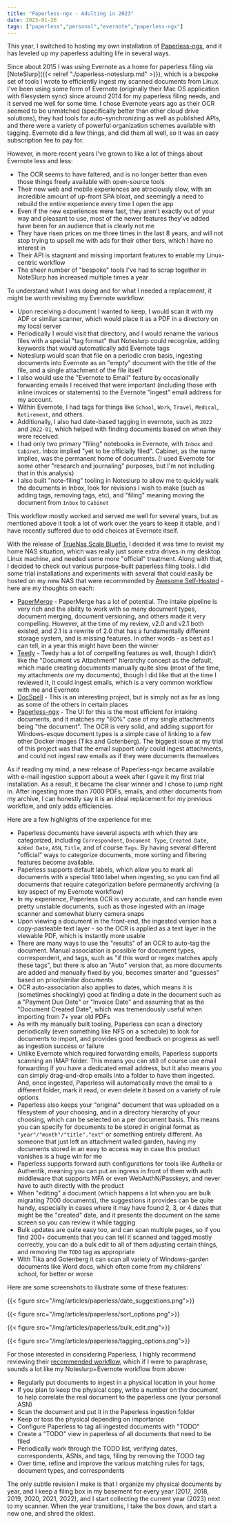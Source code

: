 ```yaml
---
title: "Paperless-ngx - Adulting in 2023"
date: 2023-01-26
tags: ["paperless","personal","evernote","paperless-ngx"]
---
```


This year, I switched to hosting my own installation of [Paperless-ngx](https://docs.paperless-ngx.com/), and it has leveled up my paperless adulting life in several ways.

<!--more-->

Since about 2015 I was using Evernote as a home for paperless filing via [NoteSlurp]({{< relref "./paperless-noteslurp.md" >}}), which is a bespoke set of tools I wrote to efficiently ingest my scanned documents from Linux. I've been using some form of Evernote (originally their Mac OS application with filesystem sync) since around 2014 for my paperless filing needs, and it served me well for some time. I chose Evernote years ago as their OCR seemed to be unmatched (specifically better than other cloud drive solutions), they had tools for auto-synchronizing as well as published APIs, and there were a variety of powerful organization schemes available with tagging. Evernote did a few things, and did them all well, so it was an easy subscription fee to pay for.

However, in more recent years I've grown to like a lot of things about Evernote less and less:

* The OCR seems to have faltered, and is no longer better than even those things freely available with open-source tools
* Their new web and mobile experiences are atrociously slow, with an incredible amount of up-front SPA bloat, and seemingly a need to rebuild the entire experience every time I open the app
* Even if the new experiences were fast, they aren't exactly out of your way and pleasant to use, most of the newer features they've added have been for an audience that is clearly not me
* They have risen prices on me three times in the last 8 years, and will not stop trying to upsell me with ads for their other tiers, which I have no interest in
* Their API is stagnant and missing important features to enable my Linux-centric workflow
* The sheer number of "bespoke" tools I've had to scrap together in NoteSlurp has increased multiple times a year

To understand what I was doing and for what I needed a replacement, it might be worth revisiting my Evernote workflow:

* Upon receiving a document I wanted to keep, I would scan it with my ADF or similar scanner, which would place it as a PDF in a directory on my local server
* Periodically I would visit that directory, and I would rename the various files with a special "tag format" that Noteslurp could recognize, adding keywords that would automatically add Evernote tags
* Noteslurp would scan that file on a periodic cron basis, ingesting documents into Evernote as an "empty" document with the title of the file, and a single attachment of the file itself
* I also would use the "Evernote to Email" feature by occasionally forwarding emails I received that were important (including those with inline invoices or statements) to the Evernote "ingest" email address for my account.
* Within Evernote, I had tags for things like `School`, `Work`, `Travel`, `Medical`, `Retirement`, and others.
* Additionally, I also had date-based tagging in evernote, such as `2022` and `2022-01`, which helped with finding documents based on when they were received.
* I had only two primary "filing" notebooks in Evernote, with `Inbox` and `Cabinet`. Inbox implied "yet to be officially filed". Cabinet, as the name implies, was the permanent home of documents. (I used Evernote for some other "research and journaling" purposes, but I'm not including that in this analysis)
* I also built "note-filing" tooling in Noteslurp to allow me to quickly walk the documents in Inbox, look for revisions I wish to make (such as adding tags, removing tags, etc), and "filing" meaning moving the document from `Inbox` to `Cabinet`

This workflow mostly worked and served me well for several years, but as mentioned above it took a lot of work over the years to keep it stable, and I have recently suffered due to odd choices at Evernote itself.

With the release of [TrueNas Scale Bluefin](https://www.truenas.com/docs/scale/scale22.12/), I decided it was time to revisit my home NAS situation, which was really just some extra drives in my desktop Linux machine, and needed some more "official" treatment. Along with that, I decided to check out various purpose-built paperless filing tools. I did some trial installations and experiments with several that could easily be hosted on my new NAS that were recommended by [Awesome Self-Hosted](https://github.com/awesome-selfhosted/awesome-selfhosted) - here are my thoughts on each:

* [PaperMerge](https://www.papermerge.com/) - PaperMerge has a lot of potential. The intake pipeline is very rich and the ability to work with so many document types, document merging, document versioning, and others made it very compelling. However, at the time of my review, v2.0 and v2.1 both existed, and 2.1 is a rewrite of 2.0 that has a fundamentally different storage system, and is missing features. In other words - as best as I can tell, in a year this might have been the winner
* [Teedy](https://teedy.io/) - Teedy has a lot of compelling features as well, though I didn't like the "Document vs Attachment" hierarchy concept as the default, which made creating documents manually quite slow (most of the time, my attachments *are* my documents), though I did like that at the time I reviewed it, it could ingest emails, which is a very common workflow with me and Evernote
* [DocSpell](https://docspell.org/) - This is an interesting project, but is simply not as far as long as some of the others in certain places
* [Paperless-ngx](https://github.com/paperless-ngx/paperless-ngx) - The UI for this is the most efficient for intaking documents, and it matches my "80%" case of my single attachments being "the document". The OCR is very solid, and adding support for Windows-esque document types is a simple case of linking to a few other Docker images (Tika and Gotenberg). The biggest issue at my trial of this project was that the email support *only* could ingest attachments, and could not ingest raw emails as if they were documents themselves

As if reading my mind, a new release of Paperless-ngx became available with e-mail ingestion support about a week after I gave it my first trial installation. As a result, it became the clear winner and I chose to jump right in. After ingesting more than 7000 PDFs, emails, and other documents from my archive, I can honestly say it is an ideal replacement for my previous workflow, and only adds efficiencies.

Here are a few highlights of the experience for me:

* Paperless documents have several aspects with which they are categorized, including `Correspondent`, `Document Type`, `Created Date`, `Added Date`, `ASN`, `Title`, and of course `Tags`. By having several different "official" ways to categorize documents, more sorting and filtering features become available.
* Paperless supports default labels, which allow you to mark all documents with a special `TODO` label when ingesting, so you can find all documents that require categorization before permanently archiving (a key aspect of my Evernote workflow)
* In my experience, Paperless OCR is very accurate, and can handle even pretty unstable documents, such as those ingested with an image scanner and somewhat blurry camera snaps
* Upon viewing a document in the front-end, the ingested version has a copy-pasteable text layer - so the OCR is applied as a text layer in the viewable PDF, which is instantly more usable
* There are many ways to use the "results" of an OCR to auto-tag the document. Manual association is possible for document types, correspondent, and tags, such as "if this word or regex matches apply these tags", but there is also an "Auto" version that, as more documents are added and manually fixed by you, becomes smarter and "guesses" based on prior/similar documents
* OCR auto-association also applies to dates, which means it is (sometimes shockingly) good at finding a date in the document such as a "Payment Due Date" or "Invoice Date" and assuming that as the "Document Created Date", which was tremendously useful when importing from 7+ year old PDFs
* As with my manually built tooling, Paperless can scan a directory periodically (even something like NFS on a schedule) to look for documents to import, and provides good feedback on progress as well as ingestion success or failure
* Unlike Evernote which required forwarding emails, Paperless supports scanning an IMAP folder. This means you can still of course use email forwarding if you have a dedicated email address, but it also means you can simply drag-and-drop emails into a folder to have them ingested. And, once ingested, Paperless will automatically move the email to a different folder, mark it read, or even delete it based on a variety of rule options
* Paperless also keeps your "original" document that was uploaded on a filesystem of your choosing, and in a directory hierarchy of your choosing, which can be selected on a per document basis. This means you can specify for documents to be stored in original format as `"year"/"month"/"title"."ext"` or something entirely different. As someone that just left an attachment walled garden, having my documents stored in an easy to access way in case this product vanishes is a huge win for me
* Paperless supports forward auth configurations for tools like Authelia or Authentik, meaning you can put an ingress in front of them with auth middleware that supports MFA or even WebAuthN/Passkeys, and never have to auth directly with the product
* When "editing" a document (which happens a lot when you are bulk migrating 7000 documents), the suggestions it provides can be quite handy, especially in cases where it may have found 2, 3, or 4 dates that might be the "created" date, and it presents the document on the same screen so you can review it while tagging
* Bulk updates are quite easy too, and can span multiple pages, so if you find 200+ documents that you can tell it scanned and tagged mostly correctly, you can do a bulk edit to all of them adjusting certain things, and removing the `TODO` tag as appropriate
* With Tika and Gotenberg it can scan all variety of Windows-garden documents like Word docs, which often come from my childrens' school, for better or worse

Here are some screenshots to illustrate some of these features:

{{< figure src="/img/articles/paperless/date_suggestions.png">}}

{{< figure src="/img/articles/paperless/sort_options.png">}}

{{< figure src="/img/articles/paperless/bulk_edit.png">}}

{{< figure src="/img/articles/paperless/tagging_options.png">}}

For those interested in considering Paperless, I highly recommend reviewing their [recommended workflow](https://docs.paperless-ngx.com/usage/#usage-recommended-workflow), which if I were to paraphrase, sounds a lot like my Noteslurp+Evernote workflow from above:

* Regularly put documents to ingest in a physical location in your home
* If you plan to keep the physical copy, write a number on the document to help correlate the real document to the paperless one (your personal ASN)
* Scan the document and put it in the Paperless ingestion folder
* Keep or toss the physical depending on importance
* Configure Paperless to tag all ingested documents with "TODO"
* Create a "TODO" view in paperless of all documents that need to be filed
* Periodically work through the TODO list, verifying dates, correspondents, ASNs, and tags, filing by removing the TODO tag
* Over time, refine and improve the various matching rules for tags, document types, and correspondents

The only subtle revision I make is that I organize my physical documents by year, and I keep a filing box in my basement for every year (2017, 2018, 2019, 2020, 2021, 2022), and I start collecting the current year (2023) next to my scanner. When the year transitions, I take the box down, and start a new one, and shred the oldest.